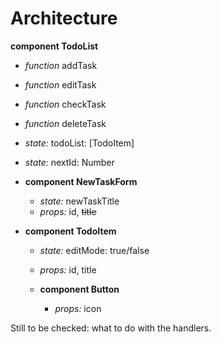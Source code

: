 # Architecture

**component TodoList**

- _function_ addTask
- _function_ editTask
- _function_ checkTask
- _function_ deleteTask

- _state:_ todoList: [TodoItem]
- _state:_ nextId: Number

- **component NewTaskForm**

  - _state:_ newTaskTitle
  - _props:_ id, ~~title~~

- **component TodoItem**

  - _state:_ editMode: true/false
  - _props:_ id, title

  - **component Button**
    - _props:_ icon

Still to be checked: what to do with the handlers.
